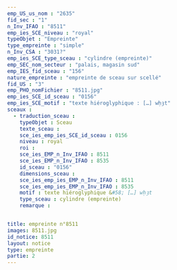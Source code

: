 ```yaml
---
emp_US_us_nom : "2635"
fid_sec : "1"
n_Inv_IFAO : "8511"
emp_ies_SCE_niveau : "royal"
typeObjet : "Empreinte"
type_empreinte : "simple"
n_Inv_CSA : "3031?"
emp_ies_SCE_type_sceau : "cylindre (empreinte)"
emp_SEC_nom_secteur : "palais, magasin sud"
emp_IES_fid_sceau : "156"
nature_empreinte : "empreinte de sceau sur scellé"
fid_US : "3"
emp_PHO_nomFichier : "8511.jpg"
emp_ies_SCE_id_sceau : "0156"
emp_ies_SCE_motif : "texte hiéroglyphique : […] wḥȝt"
sceaux :
  - traduction_sceau : 
    typeObjet : Sceau
    texte_sceau : 
    sce_ies_emp_ies_SCE_id_sceau : 0156
    niveau : royal
    roi : 
    sce_ies_EMP_n_Inv_IFAO : 8511
    sce_ies_EMP_n_Inv_IFAO : 8535
    id_sceau : "0156"
    dimensions_sceau : 
    sce_ies_emp_ies_EMP_n_Inv_IFAO : 8511
    sce_ies_emp_ies_EMP_n_Inv_IFAO : 8535
    motif : texte hiéroglyphique &#58; […] wḥȝt
    type_sceau : cylindre (empreinte)
    remarque : 


title: empreinte n°8511
images: 8511.jpg
id_notice: 8511
layout: notice
type: empreinte
partie: 2
---
```

